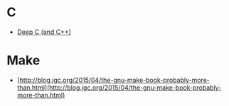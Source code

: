 C
=
* [Deep C (and C++)](http://www.slideshare.net/gigabite1/deep-c-programming)

# Make
* [http://blog.jgc.org/2015/04/the-gnu-make-book-probably-more-than.html](http://blog.jgc.org/2015/04/the-gnu-make-book-probably-more-than.html)